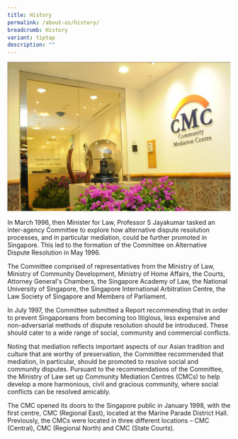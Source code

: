 ```yaml
---
title: History
permalink: /about-us/history/
breadcrumb: History
variant: tiptap
description: ""
---
```

<p></p>
<div class="isomer-image-wrapper">
<img style="width: 600px" height="auto" width="100%" title="History" alt="History" src="/images/1504161341121.png">
</div>
<p>In March 1996, then Minister for Law, Professor S Jayakumar tasked an
inter-agency Committee to explore how alternative dispute resolution processes,
and in particular mediation, could be further promoted in Singapore. This
led to the formation of the Committee on Alternative Dispute Resolution
in May 1996.</p>
<p>The Committee comprised of representatives from the Ministry of Law, Ministry
of Community Development, Ministry of Home Affairs, the Courts, Attorney
General's Chambers, the Singapore Academy of Law, the National University
of Singapore, the Singapore International Arbitration Centre, the Law Society
of Singapore and Members of Parliament.</p>
<p>In July 1997, the Committee submitted a Report recommending that in order
to prevent Singaporeans from becoming too litigious, less expensive and
non-adversarial methods of dispute resolution should be introduced. These
should cater to a wide range of social, community and commercial conflicts.</p>
<p>Noting that mediation reflects important aspects of our Asian tradition
and culture that are worthy of preservation, the Committee recommended
that mediation, in particular, should be promoted to resolve social and
community disputes. Pursuant to the recommendations of the Committee, the
Ministry of Law set up Community Mediation Centres (CMCs) to help develop
a more harmonious, civil and gracious community, where social conflicts
can be resolved amicably.</p>
<p>The CMC opened its doors to the Singapore public in January 1998, with
the first centre, CMC (Regional East), located at the Marine Parade District
Hall. Previously, the CMCs were located in three different locations –
CMC (Central), CMC (Regional North) and CMC (State Courts).</p>